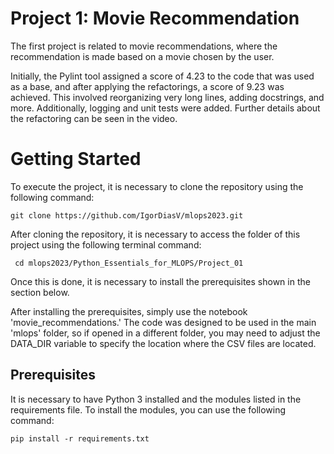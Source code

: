 # Project 1: Movie Recommendation
The first project is related to movie recommendations, where the recommendation is made based on a movie chosen by the user.

Initially, the Pylint tool assigned a score of 4.23 to the code that was used as a base, and after applying the refactorings, 
a score of 9.23 was achieved. This involved reorganizing very long lines, adding docstrings, and more. 
Additionally, logging and unit tests were added. Further details about the refactoring can be seen in the video.

# Getting Started
To execute the project, it is necessary to clone the repository using the following command:

```
git clone https://github.com/IgorDiasV/mlops2023.git
```
After cloning the repository, it is necessary to access the folder of this project using the following terminal command:
``` 
 cd mlops2023/Python_Essentials_for_MLOPS/Project_01
```
Once this is done, it is necessary to install the prerequisites shown in the section below.

After installing the prerequisites, simply use the notebook 'movie_recommendations.' The code was designed to be used in the main 'mlops' folder, so if opened in a different folder, you may need to adjust the DATA_DIR variable to specify the location where the CSV files are located.

## Prerequisites
It is necessary to have Python 3 installed and the modules listed in the requirements file. To install the modules, you can use the following command:

```
pip install -r requirements.txt
```

